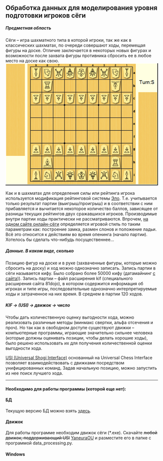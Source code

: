 ## Обработка данных для моделирования уровня подготовки игроков сёги
##### Предметная область
Сёги – игра шахматного типа в которой игроки, так же как в классических шахматах, по очереди совершают ходы, перемещая фигуры на доске. Отличие заключается в некоторых новых фигурах и возможности после захвата фигуры противника сбросить ее в любое место на доске как свою.
![гифка](assets/picture1.gif)

Как и в шахматах для определения силы или рейтинга игрока используется модификация рейтинговой системы [Эло](https://ru.wikipedia.org/wiki/%D0%A0%D0%B5%D0%B9%D1%82%D0%B8%D0%BD%D0%B3_%D0%AD%D0%BB%D0%BE). Т.е. учитывается только результат партии (выигрыш/проигрыш) и в соответствии с ним прибавляется и вычитается некоторое количество баллов, зависящее от разницы текущих рейтингов двух сражавшихся игроков. Производимые внутри партии ходы практически не рассматриваются. Впрочем, [на одном сайте онлайн-сёги](https://system.81dojo.com/en/players/show/cranco) определяется игровой стиль по таким параметрам как: построение замка, размен слонов и положение ладьи. Всё это относится к действиям во время опенинга (начало партии).
Хотелось бы сделать что-нибудь посущественнее…

##### Данные. В каком виде, сколько
Позицию фигур на доске и в руке (захваченные фигуры, которые можно сбросить на доску) и ход можно однозначно записать. Запись партии в сёги называется кифу.
Было собрано более 50000 кифу (датамайнинг [с сайта](https://system.81dojo.com/))). Запись партии – файл расширения kif (специального расширения сайта 81dojo), в котором содержится информация об игроках и типе игры, последовательные однозначно интерпретируемые ходы и затраченное на них время. В среднем в партии 120 ходов.

##### KIF -> (USI) -> движок -> число
Чтобы дать количественную оценку выгодности хода, можно реализовать различные методы (минмакс свертки, альфа отсечения и проч). Но так как в свободном доступе существуют движки – компьютерные программы, играющие значительно сильнее человека (которые должны оценивать позиции, чтобы делать хорошие ходы), было решено использовать их для получения количественной оценки выгодности хода.
 
[USI (Universal Shogi Interface)](http://hgm.nubati.net/usi.html) основанный на Universal Chess Interface позволяет взаимодействовать с движками посредством унифицированных команд. Задав начальную позицию, можно запустить из нее поиск лучшего хода.
***
#### Необходимо для работы программы (которой еще нет):
#### БД
Текущую версию БД можно взять [здесь](https://disk.yandex.ru/d/AG3rjBfZ7EIQCQ).
#### Движок
Для работы программе необходим движок сёги (*.exe). Скачайте ~~любой движок, поддерживающий USI~~ [YaneuraOU](https://mk-takizawa.github.io/elmo/howtouse_elmo.html) и разместите его в папке с программой data_processing.py.
#### Windows
